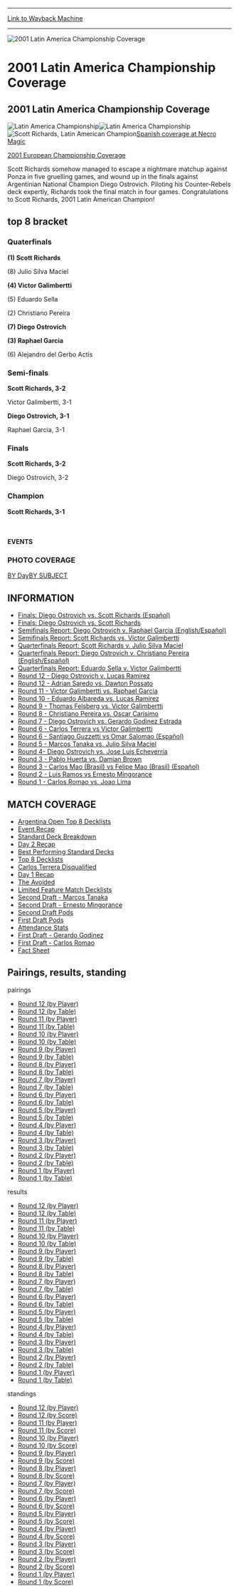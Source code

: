 
---
[Link to Wayback Machine](https://web.archive.org/web/20160303200421/http://magic.wizards.com/en/events/coverage/lach01)

[_metadata_:description]:- "2001 Latin America Championship Coverage"
[_metadata_:generator]:- "Drupal 7 (http://drupal.org)"
[_metadata_:node]:- "756896"
[_metadata_:source]:- "div-block-system-main"
[_metadata_:title]:- "2001 Latin America Championship Coverage"
[_metadata_:wayback_capture_timestamp]:- "2016-03-03 20:04:21"
[_metadata_:wayback_raw_url]:- "https://web.archive.org/web/20160303200421id_/http://magic.wizards.com/en/events/coverage/lach01"
[_metadata_:wayback_url]:- "http://magic.wizards.com/en/events/coverage/lach01"
---







![2001 Latin America Championship Coverage](https://media.magic.wizards.com/images/banner/large_1_4.jpg)





2001 Latin America Championship Coverage
========================================












2001 Latin America Championship Coverage
----------------------------------------


![Latin America Championship](https://media.magic.wizards.com/image_legacy_migration/worlds/images/Latin%2520America.jpg)![Latin America Championship](https://media.magic.wizards.com/image_legacy_migration/sideboard/images/LAC01/995.jpg)![Scott Richards, Latin American Champion](https://media.magic.wizards.com/image_legacy_migration/sideboard/images/LAC01/786.jpg)[Spanish coverage at Necro Magic](http://www.necromagic.com/torneos/latino/01/)


[2001 European Championship Coverage](http://archive.wizards.com/sideboard/event.asp?event=EURO01)


Scott Richards somehow managed to escape a nightmare matchup against Ponza in five gruelling games, and wound up in the finals against Argentinian National Champion Diego Ostrovich. Piloting his Counter-Rebels deck expertly, Richards took the final match in four games. Congratulations to Scott Richards, 2001 Latin American Champion!



top 8 bracket
-------------





### Quaterfinals





**(1) Scott Richards**




(8) Julio Silva Maciel






**(4) Victor Galimbertti**




(5) Eduardo Sella






(2) Christiano Pereira




**(7) Diego Ostrovich**






**(3) Raphael Garcia**




(6) Alejandro del Gerbo Actis







### Semi-finals





**Scott Richards, 3-2**




Victor Galimbertti, 3-1






**Diego Ostrovich, 3-1**




Raphael Garcia, 3-1







### Finals





**Scott Richards, 3-2**




Diego Ostrovich, 3-2







### Champion





**Scott Richards, 3-1**








 








#### EVENTS


### PHOTO COVERAGE


[BY Day](/en/articles/archive/event-coverage/2001-latin-america-championship-2015-10-13-0)[BY SUBJECT](/en/articles/archive/event-coverage/2001-latin-america-championship-2015-10-13-0)









INFORMATION
-----------


* [Finals: Diego Ostrovich vs. Scott Richards (Español)](/en/node/756316)
* [Finals: Diego Ostrovich vs. Scott Richards](/en/articles/archive/event-coverage/finals-diego-ostrovich-vs-scott-richards-2015-10-13)
* [Semifinals Report: Diego Ostrovich v. Raphael Garcia (English/Español)](/en/articles/archive/event-coverage/semifinals-report-diego-ostrovich-v-raphael-garcia-englishespa%C3%B1ol)
* [Semifinals Report: Scott Richards vs. Victor Galimbertti](/en/articles/archive/event-coverage/semifinals-report-scott-richards-vs-victor-galimbertti-2015-10-13)
* [Quarterfinals Report: Scott Richards v. Julio Silva Maciel](/en/articles/archive/event-coverage/quarterfinals-report-scott-richards-uru-v-julio-silva-maciel-bra)
* [Quarterfinals Report: Diego Ostrovich v. Christiano Pereira (English/Español)](/en/articles/archive/event-coverage/quarterfinals-report-diego-ostrovich-v-christiano-pereira)
* [Quarterfinals Report: Eduardo Sella v. Victor Galimbertti](/en/articles/archive/event-coverage/quarterfinals-report-eduardo-sella-bra-v-victor-galimbertti-bra-2015)
* [Round 12 - Diego Ostrovich v. Lucas Ramirez](/en/articles/archive/event-coverage/round-12-diego-ostrovich-v-lucas-ramirez-2015-10-13)
* [Round 12 - Adrian Saredo vs. Dawton Possato](/en/articles/archive/event-coverage/round-12-adrian-saredo-multi-color-prison-vs-dawton-possato-meddling)
* [Round 11 - Victor Galimbertti vs. Raphael Garcia](/en/articles/archive/event-coverage/round-11-victor-galimbertti-vs-raphael-garcia-2015-10-13)
* [Round 10 - Eduardo Albareda vs. Lucas Ramirez](/en/articles/archive/event-coverage/round-10-eduardo-albareda-fires-vs-lucas-ramirez-blackredgreen-2015)
* [Round 9 - Thomas Felsberg vs. Victor Galimbertti](/en/articles/archive/event-coverage/round-9-thomas-felsberg-fires-vs-victor-galimbertti-ponza-2015-10-13)
* [Round 8 - Christiano Pereira vs. Oscar Carisimo](/en/articles/archive/event-coverage/round-8-christiano-pereira-vs-oscar-carisimo-nether-go-2015-10-13)
* [Round 7 - Diego Ostrovich vs. Gerardo Godinez Estrada](/en/articles/archive/event-coverage/round-7-diego-ostrovich-orb-opposition-vs-gerardo-godinez-estrada)
* [Round 6 - Carlos Terrera vs Victor Galimbertti](/en/articles/archive/event-coverage/round-6-carlos-terrera-vs-victor-galimbertti-2015-10-13)
* [Round 6 - Santiago Guzzetti vs Omar Salomao (Español)](/en/articles/archive/event-coverage/round-6-santiago-guzzetti-arg-vs-omar-salomao-bra-2015-10-13)
* [Round 5 - Marcos Tanaka vs. Julio Silva Maciel](/en/articles/archive/event-coverage/round-5-marcos-tanaka-vs-julio-silva-maciel-2015-10-13)
* [Round 4- Diego Ostrovich vs. Jose Luis Echeverria](/en/articles/archive/event-coverage/round-4-diego-ostrovich-vs-jose-luis-echeverria-2015-10-13)
* [Round 3 - Pablo Huerta vs. Damian Brown](/en/articles/archive/event-coverage/round-3-pablo-huerta-vs-damian-brown-2015-10-13)
* [Round 3 - Carlos Mao (Brasil) vs Felipe Mao (Brasil) (Español)](/en/articles/archive/event-coverage/round-3-carlos-mao-brasil-vs-felipe-mao-brasil-2015-10-13)
* [Round 2 - Luis Ramos vs Ernesto Mingorance](/en/articles/archive/event-coverage/round-2-luis-ramos-vs-ernesto-mingorance-2015-10-13)
* [Round 1 - Carlos Romao vs. Joao Lima](/en/articles/archive/event-coverage/round-1-carlos-romao-vs-joao-lima-2015-10-13)


MATCH COVERAGE
--------------


* [Argentina Open Top 8 Decklists](/en/articles/archive/event-coverage/argentina-open-top-8-decklists-2015-10-13)
* [Event Recap](/en/articles/archive/event-coverage/event-recap-2015-10-13-4)
* [Standard Deck Breakdown](/en/articles/archive/event-coverage/standard-deck-breakdown-2015-10-13)
* [Day 2 Recap](/en/articles/archive/event-coverage/day-2-recap-2015-10-13-2)
* [Best Performing Standard Decks](/en/articles/archive/event-coverage/best-performing-standard-decks-2015-10-13)
* [Top 8 Decklists](/en/articles/archive/event-coverage/top-8-decklists-2015-10-13-3)
* [Carlos Terrera Disqualified](/en/articles/archive/event-coverage/carlos-terrera-disqualified-2015-10-13)
* [Day 1 Recap](/en/articles/archive/event-coverage/day-1-recap-2015-10-13-7)
* [The Avoided](/en/articles/archive/event-coverage/avoided-2015-10-13)
* [Limited Feature Match Decklists](/en/articles/archive/event-coverage/limited-feature-match-decklists-2015-10-13)
* [Second Draft - Marcos Tanaka](/en/articles/archive/event-coverage/second-draft-marcos-tanaka-2015-10-13)
* [Second Draft - Ernesto Mingorance](/en/articles/archive/event-coverage/second-draft-ernesto-mingorance-2015-10-13)
* [Second Draft Pods](/en/articles/archive/event-coverage/second-draft-pods-2015-10-13)
* [First Draft Pods](/en/articles/archive/event-coverage/first-draft-pods-2015-10-13)
* [Attendance Stats](/en/articles/archive/event-coverage/attendance-stats-2015-10-13)
* [First Draft - Gerardo Godinez](/en/articles/archive/event-coverage/first-draft-gerardo-godinez-2015-10-13)
* [First Draft - Carlos Romao](/en/articles/archive/event-coverage/first-draft-carlos-romao-2015-10-13)
* [Fact Sheet](/en/articles/archive/event-coverage/2001-latin-america-championship-2015-10-13)


Pairings, results, standing
---------------------------



pairings


* [Round 12 (by Player)](/en/articles/archive/event-coverage/round-12-pairings-player-2015-10-13-4)
* [Round 12 (by Table)](/en/articles/archive/event-coverage/round-12-pairings-table-2015-10-13-6)
* [Round 11 (by Player)](/en/articles/archive/event-coverage/round-11-pairings-player-2015-10-13-4)
* [Round 11 (by Table)](/en/articles/archive/event-coverage/round-11-pairings-table-2015-10-13-6)
* [Round 10 (by Player)](/en/articles/archive/event-coverage/round-10-pairings-player-2015-10-13-4)
* [Round 10 (by Table)](/en/articles/archive/event-coverage/round-10-pairings-table-2015-10-13-6)
* [Round 9 (by Player)](/en/articles/archive/event-coverage/round-9-pairings-player-2015-10-13-5)
* [Round 9 (by Table)](/en/articles/archive/event-coverage/round-9-pairings-table-2015-10-13-7)
* [Round 8 (by Player)](/en/articles/archive/event-coverage/round-8-pairings-player-2015-10-13-5)
* [Round 8 (by Table)](/en/articles/archive/event-coverage/round-8-pairings-table-2015-10-13-7)
* [Round 7 (by Player)](/en/articles/archive/event-coverage/round-7-pairings-player-2015-10-13-5)
* [Round 7 (by Table)](/en/articles/archive/event-coverage/round-7-pairings-table-2015-10-13-7)
* [Round 6 (by Player)](/en/articles/archive/event-coverage/round-6-pairings-player-2015-10-13-5)
* [Round 6 (by Table)](/en/articles/archive/event-coverage/round-6-pairings-table-2015-10-13-8)
* [Round 5 (by Player)](/en/articles/archive/event-coverage/round-5-pairings-player-2015-10-13-5)
* [Round 5 (by Table)](/en/articles/archive/event-coverage/round-5-pairings-table-2015-10-13-8)
* [Round 4 (by Player)](/en/articles/archive/event-coverage/round-4-pairings-player-2015-10-13-5)
* [Round 4 (by Table)](/en/articles/archive/event-coverage/round-4-pairings-table-2015-10-13-8)
* [Round 3 (by Player)](/en/articles/archive/event-coverage/round-3-pairings-player-2015-10-13-5)
* [Round 3 (by Table)](/en/articles/archive/event-coverage/round-3-pairings-table-2015-10-13-8)
* [Round 2 (by Player)](/en/articles/archive/event-coverage/round-2-pairings-player-2015-10-13-5)
* [Round 2 (by Table)](/en/articles/archive/event-coverage/round-2-pairings-table-2015-10-13-8)
* [Round 1 (by Player)](/en/articles/archive/event-coverage/round-1-pairings-player-2015-10-13-5)
* [Round 1 (by Table)](/en/articles/archive/event-coverage/round-1-pairings-table-2015-10-13-8)


results


* [Round 12 (by Player)](/en/articles/archive/event-coverage/round-12-results-player-2015-10-13-4)
* [Round 12 (by Table)](/en/articles/archive/event-coverage/round-12-results-table-2015-10-13-6)
* [Round 11 (by Player)](/en/articles/archive/event-coverage/round-11-results-player-2015-10-13-4)
* [Round 11 (by Table)](/en/articles/archive/event-coverage/round-11-results-table-2015-10-13-6)
* [Round 10 (by Player)](/en/articles/archive/event-coverage/round-10-results-player-2015-10-13-4)
* [Round 10 (by Table)](/en/articles/archive/event-coverage/round-10-results-table-2015-10-13-6)
* [Round 9 (by Player)](/en/articles/archive/event-coverage/round-9-results-player-2015-10-13-5)
* [Round 9 (by Table)](/en/articles/archive/event-coverage/round-9-results-table-2015-10-13-7)
* [Round 8 (by Player)](/en/articles/archive/event-coverage/round-8-results-player-2015-10-13-5)
* [Round 8 (by Table)](/en/articles/archive/event-coverage/round-8-results-table-2015-10-13-7)
* [Round 7 (by Player)](/en/articles/archive/event-coverage/round-7-results-player-2015-10-13-5)
* [Round 7 (by Table)](/en/articles/archive/event-coverage/round-7-results-table-2015-10-13-7)
* [Round 6 (by Player)](/en/articles/archive/event-coverage/round-6-results-player-2015-10-13-5)
* [Round 6 (by Table)](/en/articles/archive/event-coverage/round-6-results-table-2015-10-13-7)
* [Round 5 (by Player)](/en/articles/archive/event-coverage/round-5-results-player-2015-10-13-5)
* [Round 5 (by Table)](/en/articles/archive/event-coverage/round-5-results-table-2015-10-13-7)
* [Round 4 (by Player)](/en/articles/archive/event-coverage/round-4-results-player-2015-10-13-5)
* [Round 4 (by Table)](/en/articles/archive/event-coverage/round-4-results-table-2015-10-13-8)
* [Round 3 (by Player)](/en/articles/archive/event-coverage/round-3-results-player-2015-10-13-5)
* [Round 3 (by Table)](/en/articles/archive/event-coverage/round-3-results-table-2015-10-13-7)
* [Round 2 (by Player)](/en/articles/archive/event-coverage/round-2-results-player-2015-10-13-5)
* [Round 2 (by Table)](/en/articles/archive/event-coverage/round-2-results-table-2015-10-13-7)
* [Round 1 (by Player)](/en/articles/archive/event-coverage/round-1-results-player-2015-10-13-5)
* [Round 1 (by Table)](/en/articles/archive/event-coverage/round-1-results-table-2015-10-13-7)


standings


* [Round 12 (by Player)](/en/articles/archive/event-coverage/round-12-standings-player-2015-10-13-4)
* [Round 12 (by Score)](/en/articles/archive/event-coverage/round-12-standings-score-2015-10-13-6)
* [Round 11 (by Player)](/en/articles/archive/event-coverage/round-11-standings-player-2015-10-13-4)
* [Round 11 (by Score)](/en/articles/archive/event-coverage/round-11-standings-score-2015-10-13-6)
* [Round 10 (by Player)](/en/articles/archive/event-coverage/round-10-standings-player-2015-10-13-4)
* [Round 10 (by Score)](/en/articles/archive/event-coverage/round-10-standings-score-2015-10-13-6)
* [Round 9 (by Player)](/en/articles/archive/event-coverage/round-9-standings-player-2015-10-13-5)
* [Round 9 (by Score)](/en/articles/archive/event-coverage/round-9-standings-score-2015-10-13-7)
* [Round 8 (by Player)](/en/articles/archive/event-coverage/round-8-standings-player-2015-10-13-5)
* [Round 8 (by Score)](/en/articles/archive/event-coverage/round-8-standings-score-2015-10-13-7)
* [Round 7 (by Player)](/en/articles/archive/event-coverage/round-7-standings-player-2015-10-13-5)
* [Round 7 (by Score)](/en/articles/archive/event-coverage/round-7-standings-score-2015-10-13-7)
* [Round 6 (by Player)](/en/articles/archive/event-coverage/round-6-standings-player-2015-10-13-5)
* [Round 6 (by Score)](/en/articles/archive/event-coverage/round-6-standings-score-2015-10-13-8)
* [Round 5 (by Player)](/en/articles/archive/event-coverage/round-5-standings-player-2015-10-13-5)
* [Round 5 (by Score)](/en/articles/archive/event-coverage/round-5-standings-score-2015-10-13-8)
* [Round 4 (by Player)](/en/articles/archive/event-coverage/round-4-standings-player-2015-10-13-5)
* [Round 4 (by Score)](/en/articles/archive/event-coverage/round-4-standings-score-2015-10-13-8)
* [Round 3 (by Player)](/en/articles/archive/event-coverage/round-3-standings-player-2015-10-13-5)
* [Round 3 (by Score)](/en/articles/archive/event-coverage/round-3-standings-score-2015-10-13-8)
* [Round 2 (by Player)](/en/articles/archive/event-coverage/round-2-standings-player-2015-10-13-5)
* [Round 2 (by Score)](/en/articles/archive/event-coverage/round-2-standings-score-2015-10-13-8)
* [Round 1 (by Player)](/en/articles/archive/event-coverage/round-1-standings-player-2015-10-13-5)
* [Round 1 (by Score)](/en/articles/archive/event-coverage/round-1-standings-score-2015-10-13-8)



 

